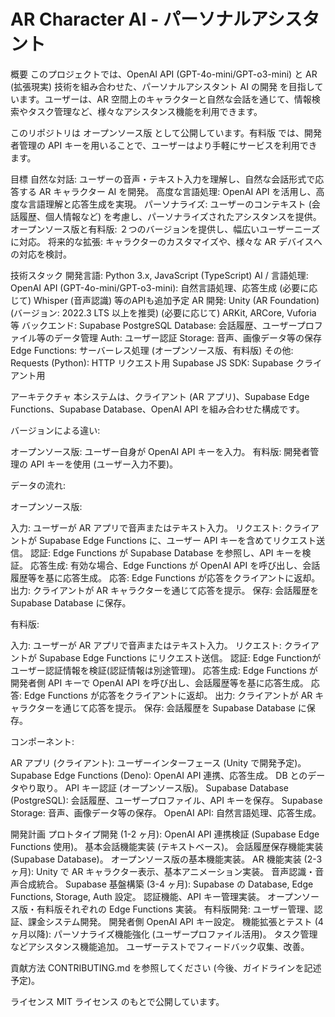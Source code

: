 # AR Character AI - パーソナルアシスタント

概要
このプロジェクトでは、OpenAI API (GPT-4o-mini/GPT-o3-mini) と AR (拡張現実) 技術を組み合わせた、パーソナルアシスタント AI の開発 を目指しています。ユーザーは、AR 空間上のキャラクターと自然な会話を通じて、情報検索やタスク管理など、様々なアシスタンス機能を利用できます。

このリポジトリは オープンソース版 として公開しています。有料版 では、開発者管理の API キーを用いることで、ユーザーはより手軽にサービスを利用できます。

目標
自然な対話: ユーザーの音声・テキスト入力を理解し、自然な会話形式で応答する AR キャラクター AI を開発。
高度な言語処理: OpenAI API を活用し、高度な言語理解と応答生成を実現。
パーソナライズ: ユーザーのコンテキスト (会話履歴、個人情報など) を考慮し、パーソナライズされたアシスタンスを提供。
オープンソース版と有料版: ２つのバージョンを提供し、幅広いユーザーニーズに対応。
将来的な拡張: キャラクターのカスタマイズや、様々な AR デバイスへの対応を検討。

技術スタック
開発言語: Python 3.x, JavaScript (TypeScript)
AI / 言語処理:
OpenAI API (GPT-4o-mini/GPT-o3-mini): 自然言語処理、応答生成
(必要に応じて) Whisper (音声認識) 等のAPIも追加予定
AR 開発:
Unity (AR Foundation) (バージョン: 2022.3 LTS 以上を推奨)
(必要に応じて) ARKit, ARCore, Vuforia 等
バックエンド: Supabase
PostgreSQL Database: 会話履歴、ユーザープロファイル等のデータ管理
Auth: ユーザー認証
Storage: 音声、画像データ等の保存
Edge Functions: サーバーレス処理 (オープンソース版、有料版)
その他:
Requests (Python): HTTP リクエスト用
Supabase JS SDK: Supabase クライアント用

アーキテクチャ
本システムは、クライアント (AR アプリ)、Supabase Edge Functions、Supabase Database、OpenAI API を組み合わせた構成です。

バージョンによる違い:

オープンソース版: ユーザー自身が OpenAI API キーを入力。
有料版: 開発者管理の API キーを使用 (ユーザー入力不要)。

データの流れ:

オープンソース版:

入力: ユーザーが AR アプリで音声またはテキスト入力。
リクエスト: クライアントが Supabase Edge Functions に、ユーザー API キーを含めてリクエスト送信。
認証: Edge Functions が Supabase Database を参照し、API キーを検証。
応答生成: 有効な場合、Edge Functions が OpenAI API を呼び出し、会話履歴等を基に応答生成。
応答: Edge Functions が応答をクライアントに返却。
出力: クライアントが AR キャラクターを通じて応答を提示。
保存: 会話履歴を Supabase Database に保存。

有料版:

入力: ユーザーが AR アプリで音声またはテキスト入力。
リクエスト: クライアントが Supabase Edge Functions にリクエスト送信。
認証: Edge Functionがユーザー認証情報を検証(認証情報は別途管理)。
応答生成: Edge Functions が開発者側 API キーで OpenAI API を呼び出し、会話履歴等を基に応答生成。
応答: Edge Functions が応答をクライアントに返却。
出力: クライアントが AR キャラクターを通じて応答を提示。
保存: 会話履歴を Supabase Database に保存。

コンポーネント:

AR アプリ (クライアント): ユーザーインターフェース (Unity で開発予定)。
Supabase Edge Functions (Deno):
OpenAI API 連携、応答生成。
DB とのデータやり取り。
API キー認証 (オープンソース版)。
Supabase Database (PostgreSQL): 会話履歴、ユーザープロファイル、API キーを保存。
Supabase Storage: 音声、画像データ等の保存。
OpenAI API: 自然言語処理、応答生成。

開発計画
プロトタイプ開発 (1-2 ヶ月):
OpenAI API 連携検証 (Supabase Edge Functions 使用)。
基本会話機能実装 (テキストベース)。
会話履歴保存機能実装 (Supabase Database)。
オープンソース版の基本機能実装。
AR 機能実装 (2-3 ヶ月):
Unity で AR キャラクター表示、基本アニメーション実装。
音声認識・音声合成統合。
Supabase 基盤構築 (3-4 ヶ月):
Supabase の Database, Edge Functions, Storage, Auth 設定。
認証機能、API キー管理実装。
オープンソース版・有料版それぞれの Edge Functions 実装。
有料版開発:
ユーザー管理、認証、課金システム開発。
開発者側 OpenAI API キー設定。
機能拡張とテスト (4 ヶ月以降):
パーソナライズ機能強化 (ユーザープロファイル活用)。
タスク管理などアシスタンス機能追加。
ユーザーテストでフィードバック収集、改善。

貢献方法
CONTRIBUTING.md を参照してください (今後、ガイドラインを記述予定)。

ライセンス
MIT ライセンス のもとで公開しています。
